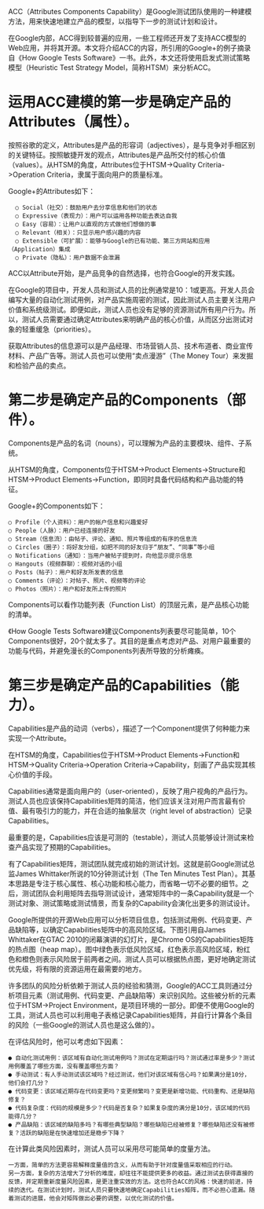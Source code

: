 ACC（Attributes Components Capability）是Google测试团队使用的一种建模方法，用来快速地建立产品的模型，以指导下一步的测试计划和设计。

在Google内部，ACC得到较普遍的应用，一些工程师还开发了支持ACC模型的Web应用，并将其开源。本文将介绍ACC的内容，所引用的Google+的例子摘录自《How Google Tests Software》一书。此外，本文还将使用启发式测试策略模型（Heuristic Test Strategy Model，简称HTSM）来分析ACC。

# 运用ACC建模的第一步是确定产品的Attributes（属性）。

按照谷歌的定义，Attributes是产品的形容词（adjectives），是与竞争对手相区别的关键特征。按照敏捷开发的观点，Attributes是产品所交付的核心价值（values）。从HTSM的角度，Attributes位于HTSM->Quality Criteria->Operation Criteria，隶属于面向用户的质量标准。

Google+的Attributes如下：

      ○ Social（社交）：鼓励用户去分享信息和他们的状态
      ○ Expressive（表现力）：用户可以运用各种功能去表达自我
      ○ Easy（容易）：让用户以直观的方式做他们想做的事
      ○ Relevant（相关）：只显示用户感兴趣的内容
      ○ Extensible（可扩展）：能够与Google的已有功能、第三方网站和应用（Application）集成
      ○ Private（隐私）：用户数据不会泄漏
ACC以Attribute开始，是产品竞争的自然选择，也符合Google的开发实践。

在Google的项目中，开发人员和测试人员的比例通常是10：1或更高。开发人员会编写大量的自动化测试用例，对产品实施周密的测试，因此测试人员主要关注用户价值和系统级测试。即便如此，测试人员也没有足够的资源测试所有用户行为。所以，测试人员需要通过确定Attributes来明确产品的核心价值，从而区分出测试对象的轻重缓急（priorities）。

获取Attributes的信息源可以是产品经理、市场营销人员、技术布道者、商业宣传材料、产品广告等。测试人员也可以使用“卖点漫游”（The Money Tour）来发掘和检验产品的卖点。

# 第二步是确定产品的Components（部件）。
Components是产品的名词（nouns），可以理解为产品的主要模块、组件、子系统。

从HTSM的角度，Components位于HTSM->Product Elements->Structure和HTSM->Product Elements->Function，即同时具备代码结构和产品功能的特征。

Google+的Components如下：

    ○ Profile（个人资料）：用户的帐户信息和兴趣爱好
    ○ People（人脉）：用户已经连接的好友
    ○ Stream（信息流）：由帖子、评论、通知、照片等组成的有序的信息流
    ○ Circles（圈子）：将好友分组，如把不同的好友归于“朋友”、“同事”等小组
    ○ Notifications（通知）：当用户被帖子提到时，向他显示提示信息
    ○ Hangouts（视频群聊）：视频对话的小组
    ○ Posts（帖子）：用户和好友所发表的信息
    ○ Comments（评论）：对帖子、照片、视频等的评论
    ○ Photos（照片）：用户和好友所上传的照片
    
Components可以看作功能列表（Function List）的顶层元素，是产品核心功能的清单。

《How Google Tests Software》建议Components列表要尽可能简单，10个Components很好，20个就太多了。其目的是重点考虑对产品、对用户最重要的功能与代码，并避免漫长的Components列表所导致的分析瘫痪。

# 第三步是确定产品的Capabilities（能力）。
Capabilities是产品的动词（verbs），描述了一个Component提供了何种能力来实现一个Attribute。

在HTSM的角度，Capabilities位于HTSM->Product Elements->Function和HTSM->Quality Criteria->Operation Criteria->Capability，刻画了产品实现其核心价值的手段。

Capabilities通常是面向用户的（user-oriented），反映了用户视角的产品行为。测试人员也应该保持Capabilities矩阵的简洁，他们应该关注对用户而言最有价值、最有吸引力的能力，并在合适的抽象层次（right level of abstraction）记录Capabilities。

最重要的是，Capabilities应该是可测的（testable），测试人员能够设计测试来检查产品实现了预期的Capabilities。

有了Capabilities矩阵，测试团队就完成初始的测试计划。这就是前Google测试总监James Whittaker所说的10分钟测试计划（The Ten Minutes Test Plan）。其基本思路是专注于核心属性、核心功能和核心能力，而省略一切不必要的细节。之后，测试团队会利用矩阵去指导测试设计，通常矩阵中的一条Capability就是一个测试对象、测试策略或测试情景，而复杂的Capability会演化出更多的测试设计。

Google所提供的开源Web应用可以分析项目信息，包括测试用例、代码变更、产品缺陷等，以确定Capabilities矩阵中的高风险区域。下图引用自James Whittaker在GTAC 2010的闭幕演讲的幻灯片，是Chrome OS的Capabilities矩阵的热点图（heap map）。图中绿色表示低风险区域，红色表示高风险区域，粉红色和橙色则表示风险居于前两者之间。测试人员可以根据热点图，更好地确定测试优先级，将有限的资源运用在最需要的地方。

许多团队的风险分析依赖于测试人员的经验和猜测，Google的ACC工具则通过分析项目元素（测试用例、代码变更、产品缺陷等）来识别风险。这些被分析的元素位于HTSM->Project Environment，是项目环境的一部分。即便不使用Google的工具，测试人员也可以利用电子表格记录Capabilities矩阵，并自行计算各个条目的风险（一些Google的测试人员也是这么做的）。

在评估风险时，他可以考虑如下因素：

    ● 自动化测试用例：该区域有自动化测试用例吗？测试在定期运行吗？测试通过率是多少？测试用例覆盖了哪些方面，没有覆盖哪些方面？
    ● 手动测试：有人手动测试该区域吗？经过测试，他们对该区域有信心吗？如果满分是10分，他们会打几分？
    ● 代码变更：该区域近期存在代码变更吗？变更频繁吗？变更是新增功能、代码重构、还是缺陷修复？
    ● 代码复杂度：代码的规模是多少？代码是否复杂？如果复杂度的满分是10分，该区域的代码能得几分？
    ● 产品缺陷：该区域的缺陷多吗？有哪些典型缺陷？哪些缺陷已经被修复？哪些缺陷还没有被修复？活跃的缺陷是在快速增加还是稳步下降？
    
在计算此类风险因素时，测试人员可以采用尽可能简单的度量方法。

    一方面，简单的方法更容易解释度量值的含义，从而有助于针对度量值采取相应的行动。  
    另一方面，复杂的方法增大了分析的难度，却往往不能提供更多的收益。通过测试去获得直接的反馈，并定期重新度量风险因素，是更注重实效的方法。这也符合ACC的风格：快速的前进，持续的迭代。在测试计划时，测试人员只要快速地确定Capabilities矩阵，而不必担心遗漏。随着测试的进展，他会对矩阵做出必要的调整，以优化测试的价值。